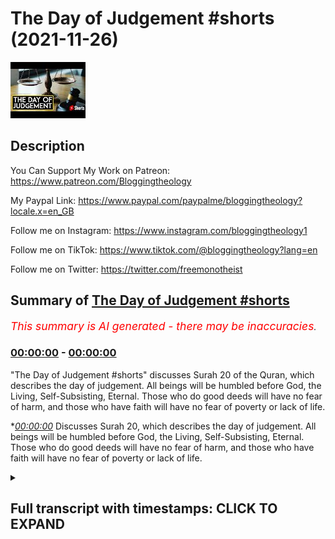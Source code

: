 # The Day of Judgement #shorts (2021-11-26)

![alt The Day of Judgement #shorts](--wgGuc9wMU.jpg "The Day of Judgement #shorts")

## Description

You Can Support My Work on Patreon:
https://www.patreon.com/Bloggingtheology

My Paypal Link: 
https://www.paypal.com/paypalme/bloggingtheology?locale.x=en_GB


Follow me on Instagram:
https://www.instagram.com/bloggingtheology1

Follow me on TikTok:
https://www.tiktok.com/@bloggingtheology?lang=en

Follow me on Twitter:
https://twitter.com/freemonotheist

## Summary of [The Day of Judgement #shorts](https://www.youtube.com/watch?v=--wgGuc9wMU)


*<span style="color:red; font-size:125%">This summary is AI generated - there may be inaccuracies</span>. [](/)*

### [00:00:00](https://www.youtube.com/watch?v=--wgGuc9wMU&t=0) - [00:00:00](https://www.youtube.com/watch?v=--wgGuc9wMU&t=0)

 "The Day of Judgement #shorts" discusses Surah 20 of the Quran, which describes the day of judgement. All beings will be humbled before God, the Living, Self-Subsisting, Eternal. Those who do good deeds will have no fear of harm, and those who have faith will have no fear of poverty or lack of life.

**[00:00:00](https://www.youtube.com/watch?v=--wgGuc9wMU&t=0)* Discusses Surah 20, which describes the day of judgement. All beings will be humbled before God, the Living, Self-Subsisting, Eternal. Those who do good deeds will have no fear of harm, and those who have faith will have no fear of poverty or lack of life.

<details><summary><h2>Full transcript with timestamps: CLICK TO EXPAND</h2></summary>

[0:00:00](https://youtu.be/--wgGuc9wMU?t=0) the quran says of the day of judgment  
[0:00:04](https://youtu.be/--wgGuc9wMU?t=4) all faces shall be humbled before him  
[0:00:08](https://youtu.be/--wgGuc9wMU?t=8) the living the self-subsisting eternal  
[0:00:12](https://youtu.be/--wgGuc9wMU?t=12) hopeless indeed will be the man that  
[0:00:14](https://youtu.be/--wgGuc9wMU?t=14) carries iniquity on his back  
[0:00:18](https://youtu.be/--wgGuc9wMU?t=18) but he who works deeds of righteousness  
[0:00:21](https://youtu.be/--wgGuc9wMU?t=21) and has faith will have no fear of harm  
[0:00:25](https://youtu.be/--wgGuc9wMU?t=25) nor of any curtailment of what is his  
[0:00:28](https://youtu.be/--wgGuc9wMU?t=28) jew  
[0:00:30](https://youtu.be/--wgGuc9wMU?t=30) surah 20 verses 111 to 112.  

</details>
